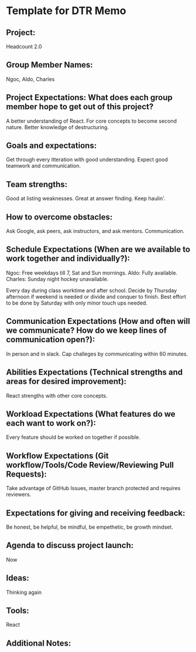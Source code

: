 # Template for DTR Memo

## Project: 
Headcount 2.0


## Group Member Names: 
Ngoc, Aldo, Charles


## Project Expectations: What does each group member hope to get out of this project?
A better understanding of React. For core concepts to become second nature. Better knowledge of destructuring.


## Goals and expectations:
Get through every itteration with good understanding. Expect good teamwork and communication.

## Team strengths:
Good at listing weaknesses. Great at answer finding. Keep haulin'.

## How to overcome obstacles:
Ask Google, ask peers, ask instructors, and ask mentors. Communication.

## Schedule Expectations (When are we available to work together and individually?):
Ngoc: Free weekdays till 7, Sat and Sun mornings.
Aldo: Fully available.
Charles: Sunday night hockey unavailable.

Every day during class worktime and after school. Decide by Thursday afternoon if weekend is needed or divide and conquer to finish. Best effort to be done by Saturday with only minor touch ups needed. 

## Communication Expectations (How and often will we communicate? How do we keep lines of communication open?):
In person and in slack. Cap challeges by communicating within 60 minutes.


## Abilities Expectations (Technical strengths and areas for desired improvement):
React strengths with other core concepts.

## Workload Expectations (What features do we each want to work on?):
Every feature should be worked on together if possible. 


## Workflow Expectations (Git workflow/Tools/Code Review/Reviewing Pull Requests):
Take advantage of GitHub Issues, master branch protected and requires reviewers.


## Expectations for giving and receiving feedback:
Be honest, be helpful, be mindful, be empethetic, be growth mindset.

## Agenda to discuss project launch:
Now

## Ideas:
Thinking again




## Tools:
React

## Additional Notes:




